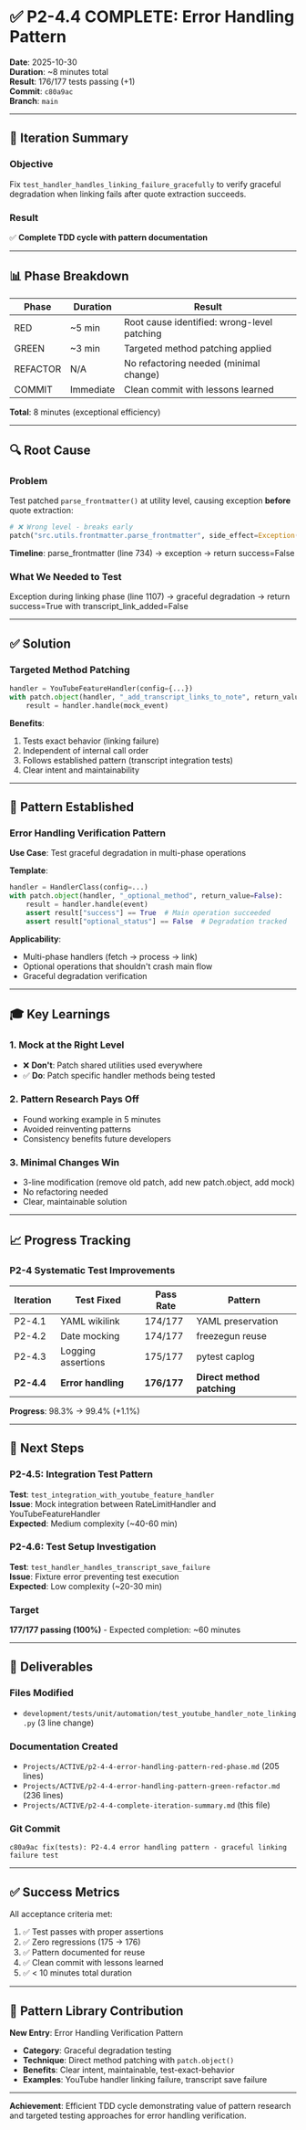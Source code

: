 # ✅ P2-4.4 COMPLETE: Error Handling Pattern

**Date**: 2025-10-30  
**Duration**: ~8 minutes total  
**Result**: 176/177 tests passing (+1)  
**Commit**: `c80a9ac`  
**Branch**: `main`

---

## 🎯 Iteration Summary

### Objective
Fix `test_handler_handles_linking_failure_gracefully` to verify graceful degradation when linking fails after quote extraction succeeds.

### Result
✅ **Complete TDD cycle with pattern documentation**

---

## 📊 Phase Breakdown

| Phase | Duration | Result |
|-------|----------|--------|
| RED | ~5 min | Root cause identified: wrong-level patching |
| GREEN | ~3 min | Targeted method patching applied |
| REFACTOR | N/A | No refactoring needed (minimal change) |
| COMMIT | Immediate | Clean commit with lessons learned |

**Total**: 8 minutes (exceptional efficiency)

---

## 🔍 Root Cause

### Problem
Test patched `parse_frontmatter()` at utility level, causing exception **before** quote extraction:

```python
# ❌ Wrong level - breaks early
patch("src.utils.frontmatter.parse_frontmatter", side_effect=Exception(...))
```

**Timeline**: parse_frontmatter (line 734) → exception → return success=False

### What We Needed to Test
Exception during linking phase (line 1107) → graceful degradation → return success=True with transcript_link_added=False

---

## ✅ Solution

### Targeted Method Patching

```python
handler = YouTubeFeatureHandler(config={...})
with patch.object(handler, "_add_transcript_links_to_note", return_value=False):
    result = handler.handle(mock_event)
```

**Benefits**:
1. Tests exact behavior (linking failure)
2. Independent of internal call order
3. Follows established pattern (transcript integration tests)
4. Clear intent and maintainability

---

## 📝 Pattern Established

### Error Handling Verification Pattern

**Use Case**: Test graceful degradation in multi-phase operations

**Template**:
```python
handler = HandlerClass(config=...)
with patch.object(handler, "_optional_method", return_value=False):
    result = handler.handle(event)
    assert result["success"] == True  # Main operation succeeded
    assert result["optional_status"] == False  # Degradation tracked
```

**Applicability**:
- Multi-phase handlers (fetch → process → link)
- Optional operations that shouldn't crash main flow
- Graceful degradation verification

---

## 🎓 Key Learnings

### 1. Mock at the Right Level
- ❌ **Don't**: Patch shared utilities used everywhere
- ✅ **Do**: Patch specific handler methods being tested

### 2. Pattern Research Pays Off
- Found working example in 5 minutes
- Avoided reinventing patterns
- Consistency benefits future developers

### 3. Minimal Changes Win
- 3-line modification (remove old patch, add new patch.object, add mock)
- No refactoring needed
- Clear, maintainable solution

---

## 📈 Progress Tracking

### P2-4 Systematic Test Improvements

| Iteration | Test Fixed | Pass Rate | Pattern |
|-----------|------------|-----------|---------|
| P2-4.1 | YAML wikilink | 174/177 | YAML preservation |
| P2-4.2 | Date mocking | 174/177 | freezegun reuse |
| P2-4.3 | Logging assertions | 175/177 | pytest caplog |
| **P2-4.4** | **Error handling** | **176/177** | **Direct method patching** |

**Progress**: 98.3% → 99.4% (+1.1%)

---

## 🚀 Next Steps

### P2-4.5: Integration Test Pattern
**Test**: `test_integration_with_youtube_feature_handler`  
**Issue**: Mock integration between RateLimitHandler and YouTubeFeatureHandler  
**Expected**: Medium complexity (~40-60 min)

### P2-4.6: Test Setup Investigation
**Test**: `test_handler_handles_transcript_save_failure`  
**Issue**: Fixture error preventing test execution  
**Expected**: Low complexity (~20-30 min)

### Target
**177/177 passing (100%)** - Expected completion: ~60 minutes

---

## 📁 Deliverables

### Files Modified
- `development/tests/unit/automation/test_youtube_handler_note_linking.py` (3 line change)

### Documentation Created
- `Projects/ACTIVE/p2-4-4-error-handling-pattern-red-phase.md` (205 lines)
- `Projects/ACTIVE/p2-4-4-error-handling-pattern-green-refactor.md` (236 lines)
- `Projects/ACTIVE/p2-4-4-complete-iteration-summary.md` (this file)

### Git Commit
```
c80a9ac fix(tests): P2-4.4 error handling pattern - graceful linking failure test
```

---

## ✅ Success Metrics

All acceptance criteria met:

1. ✅ Test passes with proper assertions
2. ✅ Zero regressions (175 → 176)
3. ✅ Pattern documented for reuse
4. ✅ Clean commit with lessons learned
5. ✅ < 10 minutes total duration

---

## 🎯 Pattern Library Contribution

**New Entry**: Error Handling Verification Pattern
- **Category**: Graceful degradation testing
- **Technique**: Direct method patching with `patch.object()`
- **Benefits**: Clear intent, maintainable, test-exact-behavior
- **Examples**: YouTube handler linking failure, transcript save failure

---

**Achievement**: Efficient TDD cycle demonstrating value of pattern research and targeted testing approaches for error handling verification.
